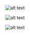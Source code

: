 
![alt text](https://imguploads.net/images/2021/01/25/2021-01-25-07.00.24-ekran-goruntusu.png)

![alt text](https://imguploads.net/images/2021/01/25/2021-01-25-07.00.47-ekran-goruntusu.png)

![alt text](https://imguploads.net/images/2021/01/25/2021-01-25-07.01.20-ekran-goruntusu.png)
